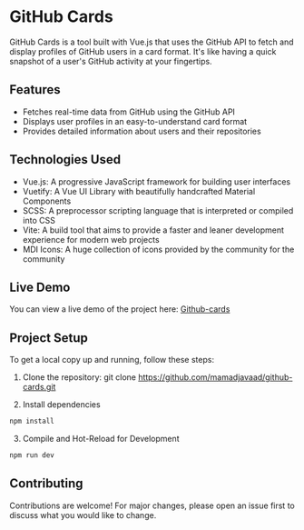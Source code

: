 # GitHub Cards

GitHub Cards is a tool built with Vue.js that uses the GitHub API to fetch and display profiles of GitHub users in a card format. It's like having a quick snapshot of a user's GitHub activity at your fingertips.

## Features

- Fetches real-time data from GitHub using the GitHub API
- Displays user profiles in an easy-to-understand card format
- Provides detailed information about users and their repositories

## Technologies Used

- Vue.js: A progressive JavaScript framework for building user interfaces
- Vuetify: A Vue UI Library with beautifully handcrafted Material Components
- SCSS: A preprocessor scripting language that is interpreted or compiled into CSS
- Vite: A build tool that aims to provide a faster and leaner development experience for modern web projects
- MDI Icons: A huge collection of icons provided by the community for the community
  
## Live Demo

You can view a live demo of the project here:  [Github-cards](https://mamadjavaad.github.io/github-cards/)

## Project Setup
To get a local copy up and running, follow these steps:
1. Clone the repository:
git clone https://github.com/mamadjavaad/github-cards.git

2. Install dependencies 
```sh
npm install
```

3. Compile and Hot-Reload for Development

```sh
npm run dev
```
## Contributing

Contributions are welcome! For major changes, please open an issue first to discuss what you would like to change.


